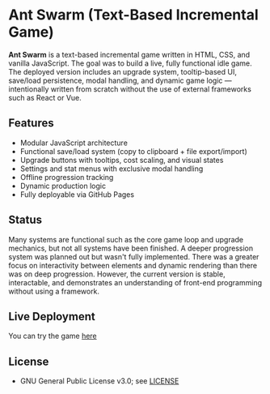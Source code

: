 # Ant Swarm (Text-Based Incremental Game)
**Ant Swarm** is a text-based incremental game written in HTML, CSS, and vanilla JavaScript. The goal was to build a live, fully functional idle game. The deployed version includes an upgrade system, tooltip-based UI, save/load persistence, modal handling, and dynamic game logic — intentionally written from scratch without the use of external frameworks such as React or Vue.
## Features
- Modular JavaScript architecture
- Functional save/load system (copy to clipboard + file export/import)
- Upgrade buttons with tooltips, cost scaling, and visual states
- Settings and stat menus with exclusive modal handling
- Offline progression tracking
- Dynamic production logic
- Fully deployable via GitHub Pages
## Status
Many systems are functional such as the core game loop and upgrade mechanics, but not all systems have been finished. A deeper progression system was planned out but wasn't fully implemented. There was a greater focus on interactivity between elements and dynamic rendering than there was on deep progression.
However, the current version is stable, interactable, and demonstrates an understanding of front-end programming without using a framework.
## Live Deployment
You can try the game [here](https://yosna.github.io/ant-swarm/)
## License
- GNU General Public License v3.0; see [LICENSE](https://github.com/Yosna/ant-swarm/blob/main/LICENSE)
